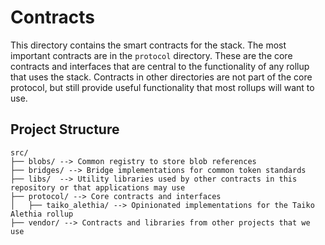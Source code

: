 # Contracts

This directory contains the smart contracts for the stack.
The most important contracts are in the `protocol` directory. These are the core contracts and interfaces that are central to the functionality of any rollup that uses the stack.
Contracts in other directories are not part of the core protocol, but still provide useful functionality that most rollups will want to use.

## Project Structure

```
src/
├── blobs/ --> Common registry to store blob references
├── bridges/ --> Bridge implementations for common token standards
├── libs/  --> Utility libraries used by other contracts in this repository or that applications may use
├── protocol/ --> Core contracts and interfaces
│   ├── taiko_alethia/ --> Opinionated implementations for the Taiko Alethia rollup
├── vendor/ --> Contracts and libraries from other projects that we use
```
